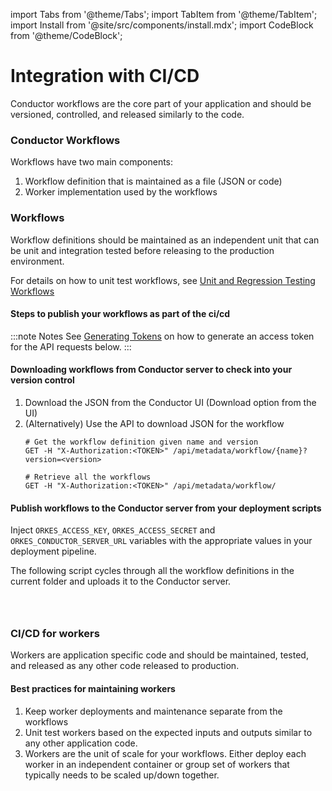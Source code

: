 import Tabs from '@theme/Tabs';
import TabItem from '@theme/TabItem';
import Install from '@site/src/components/install.mdx';
import CodeBlock from '@theme/CodeBlock';

# Integration with CI/CD
Conductor workflows are the core part of your application and should be versioned, controlled, and released similarly to the code.

### Conductor Workflows
Workflows have two main components:
1. Workflow definition that is maintained as a file (JSON or code)
2. Worker implementation used by the workflows

### Workflows
Workflow definitions should be maintained as an independent unit that can be unit and integration tested before releasing to the production environment.

For details on how to unit test workflows, see [Unit and Regression Testing Workflows](/content/developer-guides/unit-and-regression-tests)

#### Steps to publish your workflows as part of the ci/cd
:::note Notes
See [Generating Tokens](/access-control-and-security/applications#generating-token) on how to generate an access token for the API requests below.
:::

#### Downloading workflows from Conductor server to check into your version control
1. Download the JSON from the Conductor UI (Download option from the UI)
2. (Alternatively) Use the API to download JSON for the workflow
    ```shell
    # Get the workflow definition given name and version
    GET -H "X-Authorization:<TOKEN>" /api/metadata/workflow/{name}?version=<version>
    ```
    ```shell
    # Retrieve all the workflows
    GET -H "X-Authorization:<TOKEN>" /api/metadata/workflow/
    ```
#### Publish workflows to the Conductor server from your deployment scripts
Inject `ORKES_ACCESS_KEY`, `ORKES_ACCESS_SECRET` and `ORKES_CONDUCTOR_SERVER_URL` variables with the appropriate values in your deployment pipeline.

The following script cycles through all the workflow definitions in the current folder and uploads it to the Conductor server.

```shell dynamic https://github.com/orkes-io/workflow-cicd/blob/main/src/deploy_workflows.sh section=1 .../src/deploy_workflows.sh



```


### CI/CD for workers
Workers are application specific code and should be maintained, tested, and released as any other code released to production.

#### Best practices for maintaining workers
1. Keep worker deployments and maintenance separate from the workflows
2. Unit test workers based on the expected inputs and outputs similar to any other application code. 
3. Workers are the unit of scale for your workflows.  Either deploy each worker in an independent container or group set of workers that typically needs to be scaled up/down together.